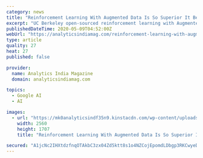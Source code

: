 ```yaml
---
category: news
title: "Reinforcement Learning With Augmented Data Is So Superior It Beats Google & DeepMind Hands-down"
excerpt: "UC Berkeley open-sourced reinforcement learning with Augmented Data (RAD), a plug-and-play module to enhance any RL algorithm."
publishedDateTime: 2020-05-09T04:52:00Z
webUrl: "https://analyticsindiamag.com/reinforcement-learning-with-augmented-data-is-so-superior-it-beats-google-deepmind-hands-down/"
type: article
quality: 27
heat: 27
published: false

provider:
  name: Analytics India Magazine
  domain: analyticsindiamag.com

topics:
  - Google AI
  - AI

images:
  - url: "https://mk0analyticsindf35n9.kinstacdn.com/wp-content/uploads/2020/05/brown-puzzle-pieces-3852577-scaled.jpg"
    width: 2560
    height: 1707
    title: "Reinforcement Learning With Augmented Data Is So Superior It Beats Google & DeepMind Hands-down"

secured: "A1jcNc2IHXtdzfnqOTAkbC3zx04Zd5ktt8s1o4NZCojEpomdLDbgp3RKCwyeDViZJ29kjrG8/A/QlTmF2ku5oZyPxWdTh9zZK+4i11EFoOIqD79qb5wcESryvqC4CwfJp4ivq1bQmAWt+J94NKa+KZrZqq811MzgpVfkbVNJyHy4uSHldkopY+nL8ddeuDhVFMQ8x1OFYysec0+daYyTwtMOZVb5Nx98DKd8SRUccEhU0cTqeXylZwUGHEbaSB5+8m8feE9sB7rpPOw/zelgKlUQX0ThFEyQvCkdyTavLabLrn8KuTHyNjYXfCpyXBUpTKFUgDLLi+tCxJATNxN30TFA+v1ipVObZ7xiXWIAsRkA0n8KXFMd2glg7aWAha65BXaVIG+7GKGS75qLjJb9seBQbOB0jscK62ABArCnlw0SCb5wlRQh0SKvRKP3WR/kMZWBp6GVaixKqa9OjSn9R39mvB0vGeQYsLc2ozW80io=;YMlqi98ya7PqhYz78anjnQ=="
---
```


